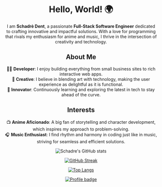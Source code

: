 <div id="header" align="center">
    <h1>Hello, World! 🌍</h1>
    <p>
        I am <strong>Schadrè Dent</strong>, a passionate <strong>Full-Stack Software Engineer</strong> dedicated to crafting innovative and impactful solutions. With a love for programming that rivals my enthusiasm for anime and music, I thrive in the intersection of creativity and technology.
    </p>
    <h2>About Me</h2>
    <p align="center">
        👨‍💻 <strong>Developer</strong>: I enjoy building everything from small business sites to rich interactive web apps.<br>
        🎨 <strong>Creative</strong>: I believe in blending art with technology, making the user experience as delightful as it is functional.<br>
        🚀 <strong>Innovator</strong>: Continuously learning and exploring the latest in tech to stay ahead of the curve.<br>
    </p>
    <h2>Interests</h2>
    <p align="center">
        📺 <strong>Anime Aficionado</strong>: A big fan of storytelling and character development, which inspires my approach to problem-solving.<br>
        🎧 <strong>Music Enthusiast</strong>: I find rhythm and harmony in coding just like in music, striving for seamless and efficient solutions.<br>
    </p>
</div>
<div align="center">
    
![Schadre's GitHub stats](https://github-readme-stats.vercel.app/api?username=Schadre&show_icons=true&theme=tokyonight)

[![GitHub Streak](https://streak-stats.demolab.com/?user=Schadre&theme=tokyonight)](https://git.io/streak-stats)

[![Top Langs](https://github-readme-stats.vercel.app/api/top-langs/?username=Schadre&layout=compact&theme=tokyonight)](https://github.com/Schadre/github-readme-stats)

[![Profile badge](https://www.codewars.com/users/Schadre/badges/large)](https://www.codewars.com/users/Schadre)
</div>
</div>
